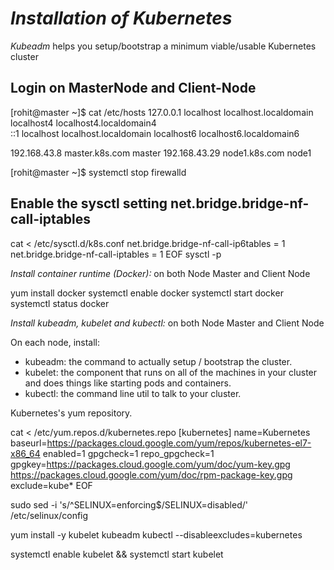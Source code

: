 *Installation of Kubernetes*
===============================

*Kubeadm* helps you setup/bootstrap a minimum viable/usable Kubernetes cluster

Login on MasterNode and Client-Node
------------------------------------------
[rohit@master ~]$ cat /etc/hosts
127.0.0.1   localhost localhost.localdomain localhost4 localhost4.localdomain4<br/>
::1         localhost localhost.localdomain localhost6 localhost6.localdomain6

192.168.43.8    master.k8s.com master
192.168.43.29   node1.k8s.com node1

[rohit@master ~]$ systemctl stop firewalld

Enable the sysctl setting net.bridge.bridge-nf-call-iptables
-----------------------------------------------------------------

cat <<EOF >  /etc/sysctl.d/k8s.conf
net.bridge.bridge-nf-call-ip6tables = 1
net.bridge.bridge-nf-call-iptables = 1
EOF
sysctl -p


*Install container runtime (Docker):* on both Node Master and Client Node

yum install docker
systemctl enable docker
systemctl start docker
systemctl status docker


*Install kubeadm, kubelet and kubectl:* on both Node Master and Client Node


On each node, install:

* kubeadm: the command to actually setup / bootstrap the cluster.
* kubelet: the component that runs on all of the machines in your cluster and does things like starting pods and containers.
* kubectl: the command line util to talk to your cluster.

Kubernetes's yum repository. 

cat <<EOF > /etc/yum.repos.d/kubernetes.repo
[kubernetes]
name=Kubernetes
baseurl=https://packages.cloud.google.com/yum/repos/kubernetes-el7-x86_64
enabled=1
gpgcheck=1
repo_gpgcheck=1
gpgkey=https://packages.cloud.google.com/yum/doc/yum-key.gpg https://packages.cloud.google.com/yum/doc/rpm-package-key.gpg
exclude=kube*
EOF

sudo sed -i 's/^SELINUX=enforcing$/SELINUX=disabled/' /etc/selinux/config

yum install -y kubelet kubeadm kubectl --disableexcludes=kubernetes

systemctl enable kubelet && systemctl start kubelet




